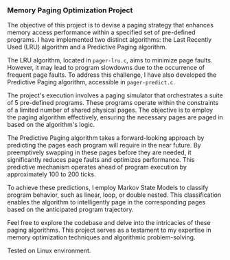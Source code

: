 ### Memory Paging Optimization Project

The objective of this project is to devise a paging strategy that enhances memory access performance within a specified set of pre-defined programs. I have implemented two distinct algorithms: the Last Recently Used (LRU) algorithm and a Predictive Paging algorithm.

The LRU algorithm, located in `pager-lru.c`, aims to minimize page faults. However, it may lead to program slowdowns due to the occurrence of frequent page faults. To address this challenge, I have also developed the Predictive Paging algorithm, accessible in `pager-predict.c`.

The project's execution involves a paging simulator that orchestrates a suite of 5 pre-defined programs. These programs operate within the constraints of a limited number of shared physical pages. The objective is to employ the paging algorithm effectively, ensuring the necessary pages are paged in based on the algorithm's logic.

The Predictive Paging algorithm takes a forward-looking approach by predicting the pages each program will require in the near future. By preemptively swapping in these pages before they are needed, it significantly reduces page faults and optimizes performance. This predictive mechanism operates ahead of program execution by approximately 100 to 200 ticks.

To achieve these predictions, I employ Markov State Models to classify program behavior, such as linear, loop, or double nested. This classification enables the algorithm to intelligently page in the corresponding pages based on the anticipated program trajectory.

Feel free to explore the codebase and delve into the intricacies of these paging algorithms. This project serves as a testament to my expertise in memory optimization techniques and algorithmic problem-solving.

Tested on Linux environment. 
